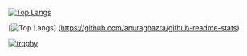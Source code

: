 [![Top Langs](https://github-readme-stats.vercel.app/api/top-langs/?username=masa-massara
)](https://github.com/anuraghazra/github-readme-stats)

[![Top Langs](https://github-readme-stats.vercel.app/api/top-langs/?username=masa-massara&layout=compact)]
(https://github.com/anuraghazra/github-readme-stats)


[![trophy](https://github-profile-trophy.vercel.app/?username=masa-massara)](https://github.com/ryo-ma/github-profile-trophy)


<!--
**masa-massara/masa-massara** is a ✨ _special_ ✨ repository because its `README.md` (this file) appears on your GitHub profile.

Here are some ideas to get you started:

- 🔭 I’m currently working on ...
- 🌱 I’m currently learning ...
- 👯 I’m looking to collaborate on ...
- 🤔 I’m looking for help with ...
- 💬 Ask me about ...
- 📫 How to reach me: ...
- 😄 Pronouns: ...
- ⚡ Fun fact: ...
-->
